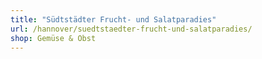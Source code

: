 ```yaml
---
title: "Südtstädter Frucht- und Salatparadies"
url: /hannover/suedtstaedter-frucht-und-salatparadies/
shop: Gemüse & Obst
---
```

